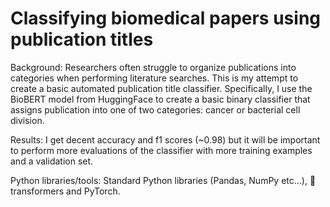 # Classifying biomedical papers using publication titles
Background:
Researchers often struggle to organize publications into categories when performing literature searches. This is my attempt to create a basic automated publication title classifier. Specifically, I use the BioBERT model from HuggingFace to create a basic binary classifier that assigns publication into one of two categories: cancer or bacterial cell division.

Results:
I get decent accuracy and f1 scores (~0.98) but it will be important to perform more evaluations of the classifier with more training examples and a validation set.

Python libraries/tools: Standard Python libraries (Pandas, NumPy etc...), 🤗 transformers and PyTorch. 
